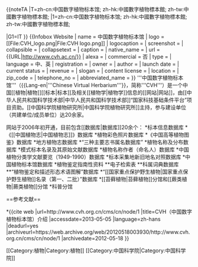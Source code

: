 {{noteTA
|T=zh-cn:中国数字植物标本馆; zh-hk:中國數字植物標本館; zh-tw:中國數字植物標本館;
|1=zh-cn:中国数字植物标本馆; zh-hk:中國數字植物標本館; zh-tw:中國數字植物標本館;
<!--名从主人-->
|G1=IT
}}
{{Infobox Website
| name             = 中国数字植物标本馆
| logo             = [[File:CVH_logo.png|File:CVH logo.png]]
| logocaption      = 
| screenshot       = 
| collapsible      = 
| collapsetext     = 
| caption          = 
| native_name      =
| url              = {{URL|http://www.cvh.ac.cn/}}
| alexa            = 
| commercial       = 否
| type             = 
| language         = 中、英
| registration     = 
| owner            = 
| author           = 
| launch date      = 
| current status   = 
| revenue          = 
| slogan           = 
| content license  = 
| location         =
| zip_code         =
| telephone_no     =
| abbreviated_name =
}}
'''中国数字植物标本馆'''（{{Lang-en|'''Chinese Virtual Herbarium'''}}，简称'''CVH'''）是一个中国[[植物|植物]][[标本|标本]]及相关[[植物学|植物学]]信息的[[网站|网站]]，由[[中华人民共和国科学技术部|中华人民共和国科学技术部]]“国家科技基础条件平台”项目资助。[[中国科学院植物研究所|中国科学院植物研究所]]主持，参与建设单位（共建单位/成员单位）达20余家。

网站于2006年初开通，目前包含[[数据库|数据库]]20余个：
*标本信息数据库
*《[[中国植物志|中国植物志]]》数据库
*植物彩色照片数据库
*《中国高等植物图鉴》数据库
*地方植物志数据库
*“三种主要志书属名数据库”
*植物名称及分布数据库
*模式标本名录及其原始文献数据库
*植物名称作者（命名人）数据库
*中国植物分类学文献要览（1949-1990）数据库
*标本采集地新旧地名对照数据库
*中国植物标本馆数据库
*植物鉴定指南性资料
**电子检索表
**科属词典数据库
**“植物鉴定和描述形态术语图解”数据库
*“[[国家重点保护野生植物|国家重点保护野生植物]]名录（第一、二批）”数据库
*[[苔藓植物|苔藓植物]]分馆和[[蕨类植物|蕨类植物]]分馆
*科普分馆

==参考文献==
<div class="references-small">
<references />
*{{cite web |url=http://www.cvh.org.cn/cms/cn/node/1 |title=CVH（中国数字植物标本馆）介绍 |accessdate=2013-05-05 |language=zh-hans |deadurl=yes |archiveurl=https://web.archive.org/web/20120518003930/http://www.cvh.org.cn/cms/cn/node/1 |archivedate=2012-05-18 }}
</div>


[[Category:植物|Category:植物]]
[[Category:中国科学院|Category:中国科学院]]